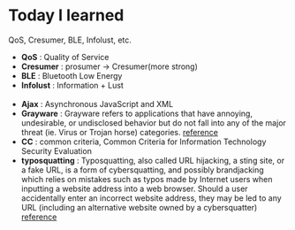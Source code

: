 # Today I learned
QoS, Cresumer, BLE, Infolust, etc.

- **QoS** : Quality of Service
- **Cresumer** : prosumer -> Cresumer(more strong)
- **BLE** : Bluetooth Low Energy
- **Infolust** : Information + Lust<br><br>
- **Ajax** : Asynchronous JavaScript and XML
- **Grayware** :  Grayware refers to applications that have annoying, undesirable, or undisclosed behavior but do not fall into any of the major threat (ie. Virus or Trojan horse) categories. [reference](https://www.trendmicro.com/vinfo/us/security/definition/grayware)
- **CC** : common criteria, Common Criteria for Information Technology Security Evaluation
- **typosquatting** : Typosquatting, also called URL hijacking, a sting site, or a fake URL, is a form of cybersquatting, and possibly brandjacking which relies on mistakes such as typos made by Internet users when inputting a website address into a web browser. Should a user accidentally enter an incorrect website address, they may be led to any URL (including an alternative website owned by a cybersquatter) [reference](https://en.wikipedia.org/wiki/Typosquatting)

